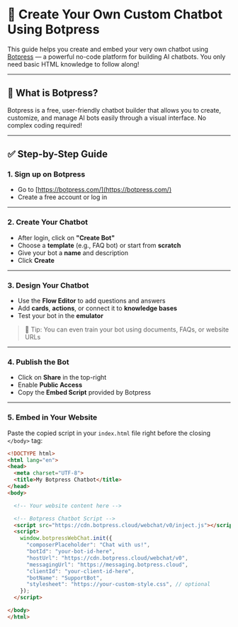 # 🤖 Create Your Own Custom Chatbot Using Botpress

This guide helps you create and embed your very own chatbot using [Botpress](https://botpress.com/) — a powerful no-code platform for building AI chatbots. You only need basic HTML knowledge to follow along!

---

## 🚀 What is Botpress?

Botpress is a free, user-friendly chatbot builder that allows you to create, customize, and manage AI bots easily through a visual interface. No complex coding required!

---

## ✅ Step-by-Step Guide

### 1. Sign up on Botpress
- Go to [https://botpress.com/](https://botpress.com/)
- Create a free account or log in

---

### 2. Create Your Chatbot
- After login, click on **"Create Bot"**
- Choose a **template** (e.g., FAQ bot) or start from **scratch**
- Give your bot a **name** and description
- Click **Create**

---

### 3. Design Your Chatbot
- Use the **Flow Editor** to add questions and answers  
- Add **cards**, **actions**, or connect it to **knowledge bases**
- Test your bot in the **emulator**

> 🎯 Tip: You can even train your bot using documents, FAQs, or website URLs

---

### 4. Publish the Bot
- Click on **Share** in the top-right
- Enable **Public Access**
- Copy the **Embed Script** provided by Botpress

---

### 5. Embed in Your Website

Paste the copied script in your `index.html` file right before the closing `</body>` tag:

```html
<!DOCTYPE html>
<html lang="en">
<head>
  <meta charset="UTF-8">
  <title>My Botpress Chatbot</title>
</head>
<body>

  <!-- Your website content here -->

  <!-- Botpress Chatbot Script -->
  <script src="https://cdn.botpress.cloud/webchat/v0/inject.js"></script>
  <script>
    window.botpressWebChat.init({
      "composerPlaceholder": "Chat with us!",
      "botId": "your-bot-id-here",
      "hostUrl": "https://cdn.botpress.cloud/webchat/v0",
      "messagingUrl": "https://messaging.botpress.cloud",
      "clientId": "your-client-id-here",
      "botName": "SupportBot",
      "stylesheet": "https://your-custom-style.css", // optional
    });
  </script>

</body>
</html>
